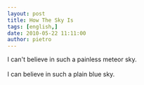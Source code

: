 ```yaml
---
layout: post
title: How The Sky Is
tags: [english,]
date: 2010-05-22 11:11:00
author: pietro
---
```

I can't believe in such a painless meteor sky.<br/><br/>I can believe in such a plain blue sky.
